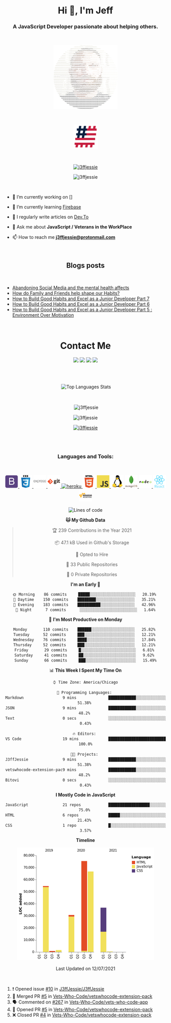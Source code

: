<h1 align="center">Hi 👋, I'm Jeff</h1>
<h3 align="center">A JavaScript Developer passionate about helping others.</h3>
<br>
<p align="center"><img src="https://github.com/J3ffJessie/J3ffJessie/blob/master/profile.png"alt="Profile Photo" width=200px height=200px/></p>
<br>
<p align="center"><a href="https://vetswhocode.io"><img src="https://github.com/J3ffJessie/J3ffJessie/blob/master/VWC.png" alt="USA Hashflag" width= 75px height=75px/></a></p>

<br>

<p align="center"> <a href="https://twitter.com/j3ffjessie" target="blank"><img src="https://img.shields.io/twitter/follow/j3ffjessie?logo=twitter&style=for-the-badge" alt="j3ffjessie" /></a> </p>
<p align="center"> <img src="https://komarev.com/ghpvc/?username=j3ffjessie&label=Page%20views&color=1a1b27&style=flat" alt="j3ffjessie" /> </p>

<br>

- 🔭 I’m currently working on []

- 🌱 I’m currently learning [Firebase](https://firebase.google.com/docs/build)

- 📝 I regularly write articles on [Dev.To](https://dev.to/j3ffjessie)

- 💬 Ask me about **JavaScript / Veterans in the WorkPlace**

- 📫 How to reach me **j3ffjessie@protonmail.com**


<br>

<h2 align="center"> Blogs posts </h2>
<br>

<!-- BLOG-POST-LIST:START -->
- [Abandoning Social Media and the mental health affects](https://dev.to/j3ffjessie/abandoning-social-media-and-the-mental-health-affects-1k3g)
- [How do Family and Friends help shape our Habits?](https://dev.to/vetswhocode/how-do-family-and-friends-help-shape-our-habits-d9a)
- [How to Build Good Habits and Excel as a Junior Developer Part 7](https://dev.to/vetswhocode/how-to-build-good-habits-and-excel-as-a-junior-developer-part-8-4jfc)
- [How to Build Good Habits and Excel as a Junior Developer Part 6](https://dev.to/vetswhocode/how-to-build-good-habits-and-excel-as-a-junior-developer-part-6-2206)
- [How to Build Good Habits and Excel as a Junior Developer Part 5 : Environment Over Motivation](https://dev.to/vetswhocode/how-to-build-good-habits-and-excel-as-a-junior-developer-part-5-environment-over-motivation-2ojj)
<!-- BLOG-POST-LIST:END -->

<br>
<h1 align="center">Contact Me</h1>
<p align="center">
<a href="mailto:j3ffjessie@protonmail.com"><img src="https://img.shields.io/badge/protonmail-8B89CC?&style=for-the-badge&logo=protonmail&logoColor=white" /></a>
<a href="https://www.twitter.com/j3ffjessie"><img src="https://img.shields.io/badge/twitter-%231DA1F2.svg?&style=for-the-badge&logo=twitter&logoColor=white" /></a>
<a href="http://linkedin.com/in/jeff-jessie-4b2323a9"><img src="https://img.shields.io/badge/linkedin-%230077B5.svg?&style=for-the-badge&logo=linkedin&logoColor=white" /></a>
<a href="https://github.com/J3ffJessie"><img src="https://img.shields.io/badge/github-%23100000.svg?&style=for-the-badge&logo=github&logoColor=white"/></a>
</p>
<br>

<br>

<p align="center">&nbsp;<img align="center" src="https://github-readme-stats.vercel.app/api/top-langs/?username=j3ffjessie&show_icons=false&title_color=70a5fd&bg_color=1a1b27&text_color=38bdae" alt="Top Languages Stats">
</P>
<br>

<p align="center">&nbsp;<img align="center" src="https://github-readme-stats.vercel.app/api?username=j3ffjessie&show_icons=true&locale=en&bg_color=1a1b27&title_color=70a5fd&text_color=38bdae" alt="j3ffjessie" /></p>

<p align="center"><img align="center" src="https://github-readme-streak-stats.herokuapp.com/?user=j3ffjessie&theme=tokyonight" alt="j3ffjessie" /></p>

<p align="center"> <a href="https://github.com/ryo-ma/github-profile-trophy"><img src="https://github-profile-trophy.vercel.app/?username=j3ffjessie&theme=nord&row=2&column=3" alt="j3ffjessie" /></a> </p>

<br>

<br>

<div align="center">

<h3 align="center">Languages and Tools:</h3>
<br>
<p align="center"> <a href="https://getbootstrap.com" target="_blank"> <img src="https://github.com/devicons/devicon/blob/master/icons/bootstrap/bootstrap-plain.svg" alt="bootstrap" width="40" height="40"/> </a>  <a href="https://www.w3schools.com/css/" target="_blank"> <img src="https://github.com/devicons/devicon/blob/master/icons/css3/css3-original-wordmark.svg" alt="css3" width="40" height="40"/> </a> <a href="https://expressjs.com" target="_blank"> <img src="https://github.com/devicons/devicon/blob/master/icons/express/express-original-wordmark.svg" alt="express" width="40" height="40"/> </a> <a href="https://git-scm.com/" target="_blank"> <img src="https://github.com/devicons/devicon/blob/master/icons/git/git-original-wordmark.svg" alt="git" width="40" height="40"/> </a> <a href="https://heroku.com" target="_blank"> <img src="https://www.vectorlogo.zone/logos/heroku/heroku-icon.svg" alt="heroku" width="40" height="40"/> </a> <a href="https://www.w3.org/html/" target="_blank"> <img src="https://github.com/devicons/devicon/blob/master/icons/html5/html5-original-wordmark.svg" alt="html5" width="40" height="40"/> </a> <a href="https://developer.mozilla.org/en-US/docs/Web/JavaScript" target="_blank"> <img src="https://github.com/devicons/devicon/blob/master/icons/javascript/javascript-original.svg" alt="javascript" width="40" height="40"/> </a> <a href="https://www.linux.org/" target="_blank"> <img src="https://github.com/devicons/devicon/blob/master/icons/linux/linux-original.svg" alt="linux" width="40" height="40"/> </a> <a href="https://www.mongodb.com/" target="_blank"> <img src="https://github.com/devicons/devicon/blob/master/icons/mongodb/mongodb-original-wordmark.svg" alt="mongodb" width="40" height="40"/> </a> <a href="https://nodejs.org" target="_blank"> <img src="https://github.com/devicons/devicon/blob/master/icons/nodejs/nodejs-original-wordmark.svg" alt="nodejs" width="40" height="40"/> </a> <a href="https://reactjs.org/" target="_blank"> <img src="https://github.com/devicons/devicon/blob/master/icons/react/react-original-wordmark.svg" alt="react" width="40" height="40"/> </a> <a href="https://aws.amazon.com/" target="blank" ref="no-referrer"><img src="https://github.com/devicons/devicon/blob/master/icons/amazonwebservices/amazonwebservices-original-wordmark.svg" alt="Amazon Web Services" width="40" height="40"/></a> </p>

<!--START_SECTION:waka-->
![Lines of code](https://img.shields.io/badge/From%20Hello%20World%20I%27ve%20Written-266707%20lines%20of%20code-blue)

**🐱 My Github Data** 

> 🏆 239 Contributions in the Year 2021
 > 
> 📦 47.1 kB Used in Github's Storage 
 > 
> 💼 Opted to Hire
 > 
> 📜 33 Public Repositories 
 > 
> 🔑 0 Private Repositories  
 > 
**I'm an Early 🐤** 

```text
🌞 Morning    86 commits     █████░░░░░░░░░░░░░░░░░░░░   20.19% 
🌆 Daytime    150 commits    ████████░░░░░░░░░░░░░░░░░   35.21% 
🌃 Evening    183 commits    ██████████░░░░░░░░░░░░░░░   42.96% 
🌙 Night      7 commits      ░░░░░░░░░░░░░░░░░░░░░░░░░   1.64%

```
📅 **I'm Most Productive on Monday** 

```text
Monday       110 commits    ██████░░░░░░░░░░░░░░░░░░░   25.82% 
Tuesday      52 commits     ███░░░░░░░░░░░░░░░░░░░░░░   12.21% 
Wednesday    76 commits     ████░░░░░░░░░░░░░░░░░░░░░   17.84% 
Thursday     52 commits     ███░░░░░░░░░░░░░░░░░░░░░░   12.21% 
Friday       29 commits     █░░░░░░░░░░░░░░░░░░░░░░░░   6.81% 
Saturday     41 commits     ██░░░░░░░░░░░░░░░░░░░░░░░   9.62% 
Sunday       66 commits     ███░░░░░░░░░░░░░░░░░░░░░░   15.49%

```


📊 **This Week I Spent My Time On** 

```text
⌚︎ Time Zone: America/Chicago

💬 Programming Languages: 
Markdown                 9 mins              ████████████░░░░░░░░░░░░░   51.38% 
JSON                     9 mins              ████████████░░░░░░░░░░░░░   48.2% 
Text                     0 secs              ░░░░░░░░░░░░░░░░░░░░░░░░░   0.43%

🔥 Editors: 
VS Code                  19 mins             █████████████████████████   100.0%

🐱‍💻 Projects: 
J3ffJessie               9 mins              ████████████░░░░░░░░░░░░░   51.38% 
vetswhocode-extension-pac9 mins              ████████████░░░░░░░░░░░░░   48.2% 
Bitovi                   0 secs              ░░░░░░░░░░░░░░░░░░░░░░░░░   0.43%

```

**I Mostly Code in JavaScript** 

```text
JavaScript               21 repos            ██████████████████░░░░░░░   75.0% 
HTML                     6 repos             █████░░░░░░░░░░░░░░░░░░░░   21.43% 
CSS                      1 repo              █░░░░░░░░░░░░░░░░░░░░░░░░   3.57%

```


**Timeline**

![Chart not found](https://raw.githubusercontent.com/J3ffJessie/J3ffJessie/master/charts/bar_graph.png) 


 Last Updated on 12/07/2021
<!--END_SECTION:waka-->

</div>

<br>

<!--START_SECTION:activity-->

1. ❗️ Opened issue [#10](https://github.com/J3ffJessie/J3ffJessie/issues/10) in [J3ffJessie/J3ffJessie](https://github.com/J3ffJessie/J3ffJessie)
2. 🎉 Merged PR [#5](https://github.com/Vets-Who-Code/vetswhocode-extension-pack/pull/5) in [Vets-Who-Code/vetswhocode-extension-pack](https://github.com/Vets-Who-Code/vetswhocode-extension-pack)
3. 🗣 Commented on [#267](https://github.com/Vets-Who-Code/vets-who-code-app/issues/267) in [Vets-Who-Code/vets-who-code-app](https://github.com/Vets-Who-Code/vets-who-code-app)
4. 💪 Opened PR [#5](https://github.com/Vets-Who-Code/vetswhocode-extension-pack/pull/5) in [Vets-Who-Code/vetswhocode-extension-pack](https://github.com/Vets-Who-Code/vetswhocode-extension-pack)
5. ❌ Closed PR [#4](https://github.com/Vets-Who-Code/vetswhocode-extension-pack/pull/4) in [Vets-Who-Code/vetswhocode-extension-pack](https://github.com/Vets-Who-Code/vetswhocode-extension-pack)
<!--END_SECTION:activity-->
